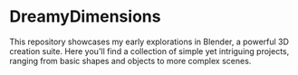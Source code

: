 # DreamyDimensions
This repository showcases my early explorations in Blender, a powerful 3D creation suite. Here you'll find a collection of simple yet intriguing projects, ranging from basic shapes and objects to more complex scenes.
